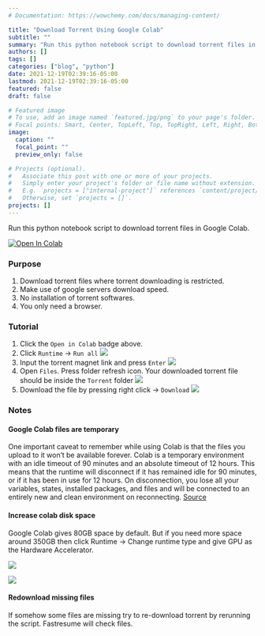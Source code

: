 ```yaml
---
# Documentation: https://wowchemy.com/docs/managing-content/

title: "Download Torrent Using Google Colab"
subtitle: ""
summary: "Run this python notebook script to download torrent files in Google Colab"
authors: []
tags: []
categories: ["blog", "python"]
date: 2021-12-19T02:39:16-05:00
lastmod: 2021-12-19T02:39:16-05:00
featured: false
draft: false

# Featured image
# To use, add an image named `featured.jpg/png` to your page's folder.
# Focal points: Smart, Center, TopLeft, Top, TopRight, Left, Right, BottomLeft, Bottom, BottomRight.
image:
  caption: ""
  focal_point: ""
  preview_only: false

# Projects (optional).
#   Associate this post with one or more of your projects.
#   Simply enter your project's folder or file name without extension.
#   E.g. `projects = ["internal-project"]` references `content/project/deep-learning/index.md`.
#   Otherwise, set `projects = []`.
projects: []
---
```


Run this python notebook script to download torrent files in Google Colab.

<a href="https://colab.research.google.com/github/pollmix/google-colab-torrent-downloader/blob/master/torrent.ipynb" target="_parent"><img src="https://colab.research.google.com/assets/colab-badge.svg" alt="Open In Colab"/></a>

### Purpose

1. Download torrent files where torrent downloading is restricted.
2. Make use of google servers download speed.
3. No installation of torrent softwares.
4. You only need a browser.

### Tutorial

1. Click the `Open in Colab` badge above.
2. Click `Runtime` -> `Run all`
   ![](https://github.com/pollmix/google-colab-torrent-downloader/raw/master/img/1.jpeg)
3. Input the torrent magnet link and press `Enter`
   ![](https://github.com/pollmix/google-colab-torrent-downloader/raw/master/img/2.jpeg)
4. Open `Files`. Press folder refresh icon. Your downloaded torrent file should be inside the `Torrent` folder
   ![](https://github.com/pollmix/google-colab-torrent-downloader/raw/master/img/3.jpeg)
5. Download the file by pressing right click -> `Download`
   ![](https://github.com/pollmix/google-colab-torrent-downloader/raw/master/img/6.jpeg)


### Notes

#### Google Colab files are temporary

One important caveat to remember while using Colab is that the files you upload to it won’t be available forever. Colab is a temporary environment with an idle timeout of 90 minutes and an absolute timeout of 12 hours. This means that the runtime will disconnect if it has remained idle for 90 minutes, or if it has been in use for 12 hours. On disconnection, you lose all your variables, states, installed packages, and files and will be connected to an entirely new and clean environment on reconnecting. [Source](https://neptune.ai/blog/google-colab-dealing-with-files)

#### Increase colab disk space

Google Colab gives 80GB space by default. But if you need more space around 350GB then click Runtime -> Change runtime type and give GPU as the Hardware Accelerator.

![](https://github.com/pollmix/google-colab-torrent-downloader/raw/master/img/4.jpeg)

![](https://github.com/pollmix/google-colab-torrent-downloader/raw/master/img/5.jpeg)

#### Redownload missing files
If somehow some files are missing try to re-download torrent by rerunning the script. Fastresume will check files.
